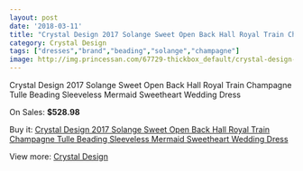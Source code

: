 ```yaml
---
layout: post
date: '2018-03-11'
title: "Crystal Design 2017 Solange Sweet Open Back Hall Royal Train Champagne Tulle Beading Sleeveless Mermaid Sweetheart Wedding Dress"
category: Crystal Design
tags: ["dresses","brand","beading","solange","champagne"]
image: http://img.princessan.com/67729-thickbox_default/crystal-design-2017-solange-sweet-open-back-hall-royal-train-champagne-tulle-beading-sleeveless-mermaid-sweetheart-wedding-dress.jpg
---
```

Crystal Design 2017 Solange Sweet Open Back Hall Royal Train Champagne Tulle Beading Sleeveless Mermaid Sweetheart Wedding Dress

On Sales: **$528.98**
<a href="https://www.princessan.com/en/crystal-design/29463-crystal-design-2017-solange-sweet-open-back-hall-royal-train-champagne-tulle-beading-sleeveless-mermaid-sweetheart-wedding-dress.html"><amp-img layout="responsive" width="600" height="600" src="//img.princessan.com/67729-thickbox_default/crystal-design-2017-solange-sweet-open-back-hall-royal-train-champagne-tulle-beading-sleeveless-mermaid-sweetheart-wedding-dress.jpg" alt="Crystal Design 2017 Solange Sweet Open Back Hall Royal Train Champagne Tulle Beading Sleeveless Mermaid Sweetheart Wedding Dress 0" /></a>
<a href="https://www.princessan.com/en/crystal-design/29463-crystal-design-2017-solange-sweet-open-back-hall-royal-train-champagne-tulle-beading-sleeveless-mermaid-sweetheart-wedding-dress.html"><amp-img layout="responsive" width="600" height="600" src="//img.princessan.com/67739-thickbox_default/crystal-design-2017-solange-sweet-open-back-hall-royal-train-champagne-tulle-beading-sleeveless-mermaid-sweetheart-wedding-dress.jpg" alt="Crystal Design 2017 Solange Sweet Open Back Hall Royal Train Champagne Tulle Beading Sleeveless Mermaid Sweetheart Wedding Dress 1" /></a>
<a href="https://www.princessan.com/en/crystal-design/29463-crystal-design-2017-solange-sweet-open-back-hall-royal-train-champagne-tulle-beading-sleeveless-mermaid-sweetheart-wedding-dress.html"><amp-img layout="responsive" width="600" height="600" src="//img.princessan.com/67738-thickbox_default/crystal-design-2017-solange-sweet-open-back-hall-royal-train-champagne-tulle-beading-sleeveless-mermaid-sweetheart-wedding-dress.jpg" alt="Crystal Design 2017 Solange Sweet Open Back Hall Royal Train Champagne Tulle Beading Sleeveless Mermaid Sweetheart Wedding Dress 2" /></a>
<a href="https://www.princessan.com/en/crystal-design/29463-crystal-design-2017-solange-sweet-open-back-hall-royal-train-champagne-tulle-beading-sleeveless-mermaid-sweetheart-wedding-dress.html"><amp-img layout="responsive" width="600" height="600" src="//img.princessan.com/67737-thickbox_default/crystal-design-2017-solange-sweet-open-back-hall-royal-train-champagne-tulle-beading-sleeveless-mermaid-sweetheart-wedding-dress.jpg" alt="Crystal Design 2017 Solange Sweet Open Back Hall Royal Train Champagne Tulle Beading Sleeveless Mermaid Sweetheart Wedding Dress 3" /></a>
<a href="https://www.princessan.com/en/crystal-design/29463-crystal-design-2017-solange-sweet-open-back-hall-royal-train-champagne-tulle-beading-sleeveless-mermaid-sweetheart-wedding-dress.html"><amp-img layout="responsive" width="600" height="600" src="//img.princessan.com/67736-thickbox_default/crystal-design-2017-solange-sweet-open-back-hall-royal-train-champagne-tulle-beading-sleeveless-mermaid-sweetheart-wedding-dress.jpg" alt="Crystal Design 2017 Solange Sweet Open Back Hall Royal Train Champagne Tulle Beading Sleeveless Mermaid Sweetheart Wedding Dress 4" /></a>
<a href="https://www.princessan.com/en/crystal-design/29463-crystal-design-2017-solange-sweet-open-back-hall-royal-train-champagne-tulle-beading-sleeveless-mermaid-sweetheart-wedding-dress.html"><amp-img layout="responsive" width="600" height="600" src="//img.princessan.com/67735-thickbox_default/crystal-design-2017-solange-sweet-open-back-hall-royal-train-champagne-tulle-beading-sleeveless-mermaid-sweetheart-wedding-dress.jpg" alt="Crystal Design 2017 Solange Sweet Open Back Hall Royal Train Champagne Tulle Beading Sleeveless Mermaid Sweetheart Wedding Dress 5" /></a>
<a href="https://www.princessan.com/en/crystal-design/29463-crystal-design-2017-solange-sweet-open-back-hall-royal-train-champagne-tulle-beading-sleeveless-mermaid-sweetheart-wedding-dress.html"><amp-img layout="responsive" width="600" height="600" src="//img.princessan.com/67734-thickbox_default/crystal-design-2017-solange-sweet-open-back-hall-royal-train-champagne-tulle-beading-sleeveless-mermaid-sweetheart-wedding-dress.jpg" alt="Crystal Design 2017 Solange Sweet Open Back Hall Royal Train Champagne Tulle Beading Sleeveless Mermaid Sweetheart Wedding Dress 6" /></a>
<a href="https://www.princessan.com/en/crystal-design/29463-crystal-design-2017-solange-sweet-open-back-hall-royal-train-champagne-tulle-beading-sleeveless-mermaid-sweetheart-wedding-dress.html"><amp-img layout="responsive" width="600" height="600" src="//img.princessan.com/67733-thickbox_default/crystal-design-2017-solange-sweet-open-back-hall-royal-train-champagne-tulle-beading-sleeveless-mermaid-sweetheart-wedding-dress.jpg" alt="Crystal Design 2017 Solange Sweet Open Back Hall Royal Train Champagne Tulle Beading Sleeveless Mermaid Sweetheart Wedding Dress 7" /></a>
<a href="https://www.princessan.com/en/crystal-design/29463-crystal-design-2017-solange-sweet-open-back-hall-royal-train-champagne-tulle-beading-sleeveless-mermaid-sweetheart-wedding-dress.html"><amp-img layout="responsive" width="600" height="600" src="//img.princessan.com/67732-thickbox_default/crystal-design-2017-solange-sweet-open-back-hall-royal-train-champagne-tulle-beading-sleeveless-mermaid-sweetheart-wedding-dress.jpg" alt="Crystal Design 2017 Solange Sweet Open Back Hall Royal Train Champagne Tulle Beading Sleeveless Mermaid Sweetheart Wedding Dress 8" /></a>
<a href="https://www.princessan.com/en/crystal-design/29463-crystal-design-2017-solange-sweet-open-back-hall-royal-train-champagne-tulle-beading-sleeveless-mermaid-sweetheart-wedding-dress.html"><amp-img layout="responsive" width="600" height="600" src="//img.princessan.com/67731-thickbox_default/crystal-design-2017-solange-sweet-open-back-hall-royal-train-champagne-tulle-beading-sleeveless-mermaid-sweetheart-wedding-dress.jpg" alt="Crystal Design 2017 Solange Sweet Open Back Hall Royal Train Champagne Tulle Beading Sleeveless Mermaid Sweetheart Wedding Dress 9" /></a>
<a href="https://www.princessan.com/en/crystal-design/29463-crystal-design-2017-solange-sweet-open-back-hall-royal-train-champagne-tulle-beading-sleeveless-mermaid-sweetheart-wedding-dress.html"><amp-img layout="responsive" width="600" height="600" src="//img.princessan.com/67730-thickbox_default/crystal-design-2017-solange-sweet-open-back-hall-royal-train-champagne-tulle-beading-sleeveless-mermaid-sweetheart-wedding-dress.jpg" alt="Crystal Design 2017 Solange Sweet Open Back Hall Royal Train Champagne Tulle Beading Sleeveless Mermaid Sweetheart Wedding Dress 10" /></a>

Buy it: [Crystal Design 2017 Solange Sweet Open Back Hall Royal Train Champagne Tulle Beading Sleeveless Mermaid Sweetheart Wedding Dress](https://www.princessan.com/en/crystal-design/29463-crystal-design-2017-solange-sweet-open-back-hall-royal-train-champagne-tulle-beading-sleeveless-mermaid-sweetheart-wedding-dress.html "Crystal Design 2017 Solange Sweet Open Back Hall Royal Train Champagne Tulle Beading Sleeveless Mermaid Sweetheart Wedding Dress")

View more: [Crystal Design](https://www.princessan.com/en/275-crystal-design "Crystal Design")
